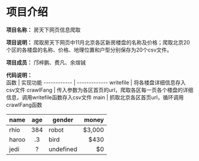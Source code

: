 项目介绍
=================

**项目名称：** 房天下网页信息爬取

**项目说明：** 爬取房天下网页中11月北京各区新房楼盘的名称及价格；爬取北京20个区的各楼盘的名称、价格、地理位置和户型分别保存为20个csv文件。

**项目成员：** 邝梓鹏、费凡、余煊铖

**代码说明：**<br/>
函数 | 实现功能
------------ | -------------
writefile | 将各楼盘详细信息存入csv文件
crawlFang | 传入参数为各区首页的url，爬取各区每一页各个楼盘的详细信息，调用writefile函数存入csv文件
main | 抓取北京各区首页url，循环调用crawlFang函数

| name  | age | gender    | money  |
|-------|:---:|-----------|-------:|
| rhio  | 384 | robot     | $3,000 |
| haroo | .3  | bird      | $430   |
| jedi  | ?   | undefined | $0     |


